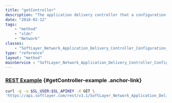```yaml
---
title: "getController"
description: "The application delivery controller that a configuration history record belongs to."
date: "2018-02-12"
tags:
    - "method"
    - "sldn"
    - "Network"
classes:
    - "SoftLayer_Network_Application_Delivery_Controller_Configuration_History"
type: "reference"
layout: "method"
mainService : "SoftLayer_Network_Application_Delivery_Controller_Configuration_History"
---
```


### [REST Example](#getController-example) <a href="/article/rest/"><i class="fas fa-question"></i></a> {#getController-example .anchor-link} 
```bash
curl -g -u $SL_USER:$SL_APIKEY -X GET \
'https://api.softlayer.com/rest/v3.1/SoftLayer_Network_Application_Delivery_Controller_Configuration_History/{SoftLayer_Network_Application_Delivery_Controller_Configuration_HistoryID}/getController'
```
